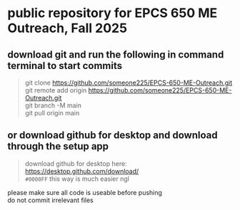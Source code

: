 # public repository for EPCS 650 ME Outreach, Fall 2025 <br/>
## download git and run the following in command terminal to start commits <br/>

> git clone https://github.com/someone225/EPCS-650-ME-Outreach.git <br/>
> git remote add origin https://github.com/someone225/EPCS-650-ME-Outreach.git <br/>
> git branch -M main <br/>
> git pull origin main <br/>

## or download github for desktop and download through the setup app <br/>
> download github for desktop here: https://desktop.github.com/download/ <br/>
> `#0000FF` this way is much easier ngl <br/>


please make sure all code is useable before pushing <br/>
do not commit irrelevant files <br/>

